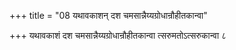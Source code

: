 +++
title = "08 यथावकाशन् दश चमसान्नैय्यग्रोधान्रौहीतकान्वा"

+++
यथावकाशं दश चमसान्नैय्यग्रोधान्रौहीतकान्वा त्सरुमतोऽत्सरुकान्वा ८